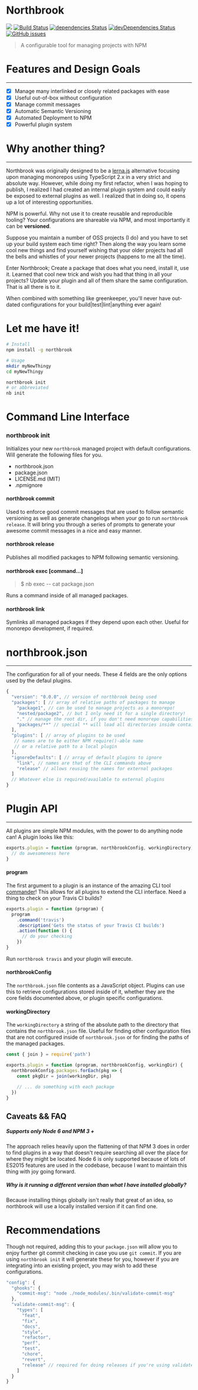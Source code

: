 # Northbrook
![](https://img.shields.io/badge/license-MIT-blue.svg)
[![Build Status](https://travis-ci.org/northbrookjs/northbrook.svg?branch=master)](https://travis-ci.org/northbrookjs/northbrook)
[![dependencies Status](https://david-dm.org/northbrookjs/northbrook/status.svg)](https://david-dm.org/northbrookjs/northbrook)
[![devDependencies Status](https://david-dm.org/northbrookjs/northbrook/dev-status.svg)](https://david-dm.org/northbrookjs/northbrook?type=dev)
[![GitHub issues](https://img.shields.io/github/issues/northbrookjs/northbrook.svg)](https://github.com/northbrookjs/northbrook/issues)


> A configurable tool for managing projects with NPM

# Features and Design Goals
---

- [x] Manage many interlinked or closely related packages with ease
- [x] Useful out-of-box without configuration
- [x] Manage commit messages
- [x] Automatic Semantic Versioning
- [x] Automated Deployment to NPM
- [x] Powerful plugin system

# Why another thing?
---

Northbrook was originally designed to be a [lerna.js](https://github.com/lerna/lerna)
alternative focusing upon managing monorepos using TypeScript 2.x in a very strict
and absolute way. However, while doing my first refactor, when I was hoping to publish,
I realized I had created an internal plugin system and could easily be exposed to external
plugins as well. I realized that in doing so, it opens up a lot of interesting opportunities.

NPM is powerful. Why not use it to create reusable and reproducible tooling?
Your configurations are shareable via NPM, and most importantly it can be **versioned**.

Suppose you maintain a number of OSS projects (I do) and you have to set up your
build system each time right? Then along the way you learn some cool new things
and find yourself wishing that your older projects had all the bells and whistles
of your newer projects (happens to me all the time).

Enter Northbrook; Create a package that does what you need, install it, use
it. Learned that cool new trick and wish you had that thing in all your
projects? Update your plugin and all of them share the same configuration.
That is all there is to it.

When combined with something like greenkeeper, you'll never have out-dated
configurations for your build|test|lint|anything ever again!


# Let me have it!

```sh
# Install
npm install -g northbrook

# Usage
mkdir myNewThingy
cd myNewThingy

northbrook init
# or abbreviated
nb init
```

# **Command Line Interface**

### **northbrook init**

Initializes your new `northbrook` managed project with default
configurations. Will generate the following files for you.

- northbrook.json
- package.json
- LICENSE.md (MIT)
- .npmignore

#### **northbrook commit**

Used to enforce good commit messages that are used to follow semantic
versioning as well as generate changelogs when your go to run `northbrook
release`. It will bring you through a series of prompts to
generate your awesome commit messages in a nice and easy manner.

#### **northbrook release**

Publishes all modified packages to NPM following semantic versioning.

#### **northbrook exec [command...]**

> $ nb exec -- cat package.json

Runs a command inside of all managed packages.

#### **northbrook link**

Symlinks all managed packages if they depend upon each other.
Useful for monorepo development, if required.

# **northbrook.json**
-----

The configuration for all of your needs. These 4 fields are the only options
used by the defaul plugins.

```js
{
  "version": "0.0.0", // version of northbrook being used
  "packages": [ // array of relative paths of packages to manage
    "package1", // can be used to manage projects as a monorepo!
    "nested/package2", // but I only need it for a single directory!
    "." // manage the root dir, if you don't need monorepo capabilities
    "packages/**" // special ** will load all directories inside containing a package.json file
  ],
  "plugins": [ // array of plugins to be used
   // names are to be either NPM require()-able name
   // or a relative path to a local plugin
  ],
  "ignoreDefaults": [ // array of default plugins to ignore
    "link", // names are that of the CLI commands above
    "release" // allows reusing the names for external packages
  ]
  // Whatever else is required/available to external plugins
}
```


# Plugin API
-----


All plugins are simple NPM modules, with the power to do anything node can!
A plugin looks like this:

```js
exports.plugin = function (program, northbrookConfig, workingDirectory) {
  // do awesomeness here
}
```

#### **program**

The first argument to a plugin is an instance of the amazing CLI tool
[commander](https://github.com/tj/commander.js/)! This allows for all
plugins to extend the CLI interface. Need a thing to check on your Travis CI
builds?

```js
exports.plugin = function (program) {
  program
    .command('travis')
    .description('Gets the status of your Travis CI builds')
    .action(function () {
      // do your checking
    })
}
```

Run `northbrook travis` and your plugin will execute.

#### **northbrookConfig**

The `northbrook.json` file contents as a JavaScript object. Plugins can use
this to retrieve configurations stored inside of it, whether they are the   
core fields documented above, or plugin specific configurations.

#### **workingDirectory**

The `workingDirectory` a string of the absolute path to the directory that
contains the `northbrook.json` file. Useful for finding other configuration
files that are not configured inside of `northbrook.json` or for finding the
paths of the managed packages.

```js
const { join } = require('path')

exports.plugin = function (program, northbrookConfig, workingDir) {
  northbrookConfig.packages.forEach(pkg => {
    const pkgDir = join(workingDir, pkg)

    // ... do something with each package
  })
}
```


## Caveats && FAQ


##### Supports only Node 6 and NPM 3 +

The approach relies heavily upon the flattening of that NPM 3 does in order
to find plugins in a way that doesn't require searching all over the place
for where they might be located. Node 6 is only supported because of lots of
ES2015 features are used in the codebase, because I want to maintain this
thing with joy going forward.

##### Why is it running a different version than what I have installed globally?

Because installing things globally isn't really that great of an idea, so
northbrook will use a locally installed version if it can find one.

# Recommendations

Though not required, adding this to your `package.json` will allow you to enjoy
further git commit checking in case you use `git commit`.
If you are using `northbrook init` it will generate these for you, however if
you are integrating into an existing project, you may wish to add these configurations.

```js
"config": {
  "ghooks": {
    "commit-msg": "node ./node_modules/.bin/validate-commit-msg"
  },
  "validate-commit-msg": {
    "types": [
      "feat",
      "fix",
      "docs",
      "style",
      "refactor",
      "perf",
      "test",
      "chore",
      "revert",
      "release" // required for doing releases if you're using validate-commit-msg
    ]
  }
}
```
